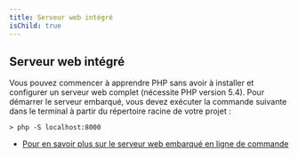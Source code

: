 ```yaml
---
title: Serveur web intégré
isChild: true
---
```


## Serveur web intégré

Vous pouvez commencer à apprendre PHP sans avoir à installer et configurer un serveur web complet (nécessite PHP version 5.4). Pour démarrer le serveur embarqué, vous devez exécuter la commande suivante dans le terminal à partir du répertoire racine de votre projet :

    > php -S localhost:8000

* [Pour en savoir plus sur le serveur web embarqué en ligne de commande][cli-server]

[cli-server]: http://www.php.net/manual/fr/features.commandline.webserver.php
